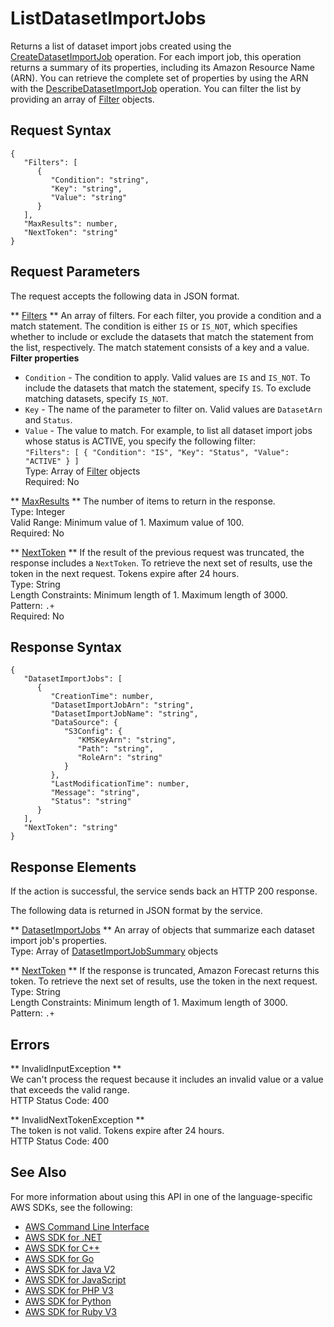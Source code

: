 # ListDatasetImportJobs<a name="API_ListDatasetImportJobs"></a>

Returns a list of dataset import jobs created using the [CreateDatasetImportJob](https://docs.aws.amazon.com/forecast/latest/dg/API_CreateDatasetImportJob.html) operation\. For each import job, this operation returns a summary of its properties, including its Amazon Resource Name \(ARN\)\. You can retrieve the complete set of properties by using the ARN with the [DescribeDatasetImportJob](https://docs.aws.amazon.com/forecast/latest/dg/API_DescribeDatasetImportJob.html) operation\. You can filter the list by providing an array of [Filter](https://docs.aws.amazon.com/forecast/latest/dg/API_Filter.html) objects\.

## Request Syntax<a name="API_ListDatasetImportJobs_RequestSyntax"></a>

```
{
   "Filters": [ 
      { 
         "Condition": "string",
         "Key": "string",
         "Value": "string"
      }
   ],
   "MaxResults": number,
   "NextToken": "string"
}
```

## Request Parameters<a name="API_ListDatasetImportJobs_RequestParameters"></a>

The request accepts the following data in JSON format\.

 ** [Filters](#API_ListDatasetImportJobs_RequestSyntax) **   <a name="forecast-ListDatasetImportJobs-request-Filters"></a>
An array of filters\. For each filter, you provide a condition and a match statement\. The condition is either `IS` or `IS_NOT`, which specifies whether to include or exclude the datasets that match the statement from the list, respectively\. The match statement consists of a key and a value\.  
 **Filter properties**   
+  `Condition` \- The condition to apply\. Valid values are `IS` and `IS_NOT`\. To include the datasets that match the statement, specify `IS`\. To exclude matching datasets, specify `IS_NOT`\.
+  `Key` \- The name of the parameter to filter on\. Valid values are `DatasetArn` and `Status`\.
+  `Value` \- The value to match\.
For example, to list all dataset import jobs whose status is ACTIVE, you specify the following filter:  
 `"Filters": [ { "Condition": "IS", "Key": "Status", "Value": "ACTIVE" } ]`   
Type: Array of [Filter](API_Filter.md) objects  
Required: No

 ** [MaxResults](#API_ListDatasetImportJobs_RequestSyntax) **   <a name="forecast-ListDatasetImportJobs-request-MaxResults"></a>
The number of items to return in the response\.  
Type: Integer  
Valid Range: Minimum value of 1\. Maximum value of 100\.  
Required: No

 ** [NextToken](#API_ListDatasetImportJobs_RequestSyntax) **   <a name="forecast-ListDatasetImportJobs-request-NextToken"></a>
If the result of the previous request was truncated, the response includes a `NextToken`\. To retrieve the next set of results, use the token in the next request\. Tokens expire after 24 hours\.  
Type: String  
Length Constraints: Minimum length of 1\. Maximum length of 3000\.  
Pattern: `.+`   
Required: No

## Response Syntax<a name="API_ListDatasetImportJobs_ResponseSyntax"></a>

```
{
   "DatasetImportJobs": [ 
      { 
         "CreationTime": number,
         "DatasetImportJobArn": "string",
         "DatasetImportJobName": "string",
         "DataSource": { 
            "S3Config": { 
               "KMSKeyArn": "string",
               "Path": "string",
               "RoleArn": "string"
            }
         },
         "LastModificationTime": number,
         "Message": "string",
         "Status": "string"
      }
   ],
   "NextToken": "string"
}
```

## Response Elements<a name="API_ListDatasetImportJobs_ResponseElements"></a>

If the action is successful, the service sends back an HTTP 200 response\.

The following data is returned in JSON format by the service\.

 ** [DatasetImportJobs](#API_ListDatasetImportJobs_ResponseSyntax) **   <a name="forecast-ListDatasetImportJobs-response-DatasetImportJobs"></a>
An array of objects that summarize each dataset import job's properties\.  
Type: Array of [DatasetImportJobSummary](API_DatasetImportJobSummary.md) objects

 ** [NextToken](#API_ListDatasetImportJobs_ResponseSyntax) **   <a name="forecast-ListDatasetImportJobs-response-NextToken"></a>
If the response is truncated, Amazon Forecast returns this token\. To retrieve the next set of results, use the token in the next request\.  
Type: String  
Length Constraints: Minimum length of 1\. Maximum length of 3000\.  
Pattern: `.+` 

## Errors<a name="API_ListDatasetImportJobs_Errors"></a>

 ** InvalidInputException **   
We can't process the request because it includes an invalid value or a value that exceeds the valid range\.  
HTTP Status Code: 400

 ** InvalidNextTokenException **   
The token is not valid\. Tokens expire after 24 hours\.  
HTTP Status Code: 400

## See Also<a name="API_ListDatasetImportJobs_SeeAlso"></a>

For more information about using this API in one of the language\-specific AWS SDKs, see the following:
+  [AWS Command Line Interface](https://docs.aws.amazon.com/goto/aws-cli/forecast-2018-06-26/ListDatasetImportJobs) 
+  [AWS SDK for \.NET](https://docs.aws.amazon.com/goto/DotNetSDKV3/forecast-2018-06-26/ListDatasetImportJobs) 
+  [AWS SDK for C\+\+](https://docs.aws.amazon.com/goto/SdkForCpp/forecast-2018-06-26/ListDatasetImportJobs) 
+  [AWS SDK for Go](https://docs.aws.amazon.com/goto/SdkForGoV1/forecast-2018-06-26/ListDatasetImportJobs) 
+  [AWS SDK for Java V2](https://docs.aws.amazon.com/goto/SdkForJavaV2/forecast-2018-06-26/ListDatasetImportJobs) 
+  [AWS SDK for JavaScript](https://docs.aws.amazon.com/goto/AWSJavaScriptSDK/forecast-2018-06-26/ListDatasetImportJobs) 
+  [AWS SDK for PHP V3](https://docs.aws.amazon.com/goto/SdkForPHPV3/forecast-2018-06-26/ListDatasetImportJobs) 
+  [AWS SDK for Python](https://docs.aws.amazon.com/goto/boto3/forecast-2018-06-26/ListDatasetImportJobs) 
+  [AWS SDK for Ruby V3](https://docs.aws.amazon.com/goto/SdkForRubyV3/forecast-2018-06-26/ListDatasetImportJobs) 